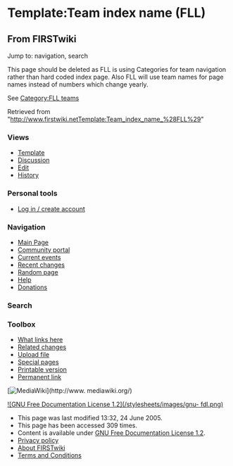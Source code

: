 # Template:Team index name (FLL)

## From FIRSTwiki

Jump to: navigation, search

This page should be deleted as FLL is using Categories for team navigation rather than hard coded index page. Also FLL will use team names for page names instead of numbers which change yearly.

See [Category:FLL teams](Category:FLL_teams "Category:FLL teams")

Retrieved from "<http://www.firstwiki.netTemplate:Team_index_name_%28FLL%29>"

### Views

- [Template](Template:Team_index_name_%28FLL%29)
- [Discussion](/index.php?title=Template_talk:Team_index_name_%28FLL%29&action=edit)
- [Edit](/index.php?title=Template:Team_index_name_%28FLL%29&action=edit)
- [History](/index.php?title=Template:Team_index_name_%28FLL%29&action=history)

### Personal tools

- [Log in / create account](/index.php?title=Special:Userlogin&returnto=Template:Team_index_name_\(FLL\))

[](Main_Page "Main Page")

### Navigation

- [Main Page](Main_Page)
- [Community portal](FIRSTwiki:Community_portal)
- [Current events](Current_events)
- [Recent changes](Special:Recentchanges)
- [Random page](Special:Random)
- [Help](Help:Contents)
- [Donations](FIRSTwiki:Site_support)

### Search

### Toolbox

- [What links here](Special:Whatlinkshere/Template:Team_index_name_%28FLL%29)
- [Related changes](Special:Recentchangeslinked/Template:Team_index_name_%28FLL%29)
- [Upload file](Special:Upload)
- [Special pages](Special:Specialpages)
- [Printable version](/index.php?title=Template:Team_index_name_%28FLL%29&printable=yes)
- [Permanent link](/index.php?title=Template:Team_index_name_%28FLL%29&oldid=37497)

[![MediaWiki](/skins/common/images/poweredby_mediawiki_88x31.png)](http://www.
mediawiki.org/)

[![GNU Free Documentation License 1.2](/stylesheets/images/gnu-
fdl.png)](http://www.gnu.org/copyleft/fdl.html)

- This page was last modified 13:32, 24 June 2005.
- This page has been accessed 309 times.
- Content is available under [GNU Free Documentation License 1.2](http://www.gnu.org/copyleft/fdl.html "http://www.gnu.org/copyleft/fdl.html").
- [Privacy policy](FIRSTwiki:Privacy_policy "FIRSTwiki:Privacy policy")
- [About FIRSTwiki](FIRSTwiki:About "FIRSTwiki:About")
- [Terms and Conditions](FIRSTwiki:Terms_and_conditions "FIRSTwiki:Terms and conditions")
